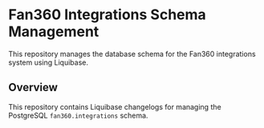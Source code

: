 # Fan360 Integrations Schema Management

This repository manages the database schema for the Fan360 integrations system using Liquibase.

## Overview

This repository contains Liquibase changelogs for managing the PostgreSQL `fan360.integrations` schema.

